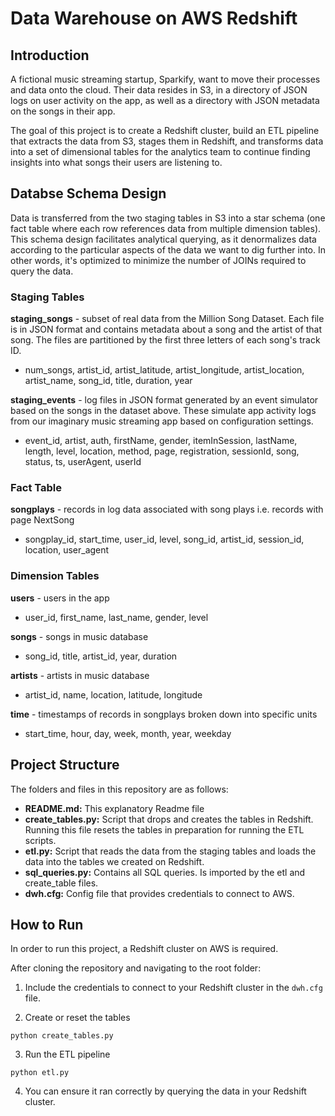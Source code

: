 # Data Warehouse on AWS Redshift

## Introduction

A fictional music streaming startup, Sparkify, want to move their processes and data onto the cloud. Their data resides in S3, in a directory of JSON logs on user activity on the app, as well as a directory with JSON metadata on the songs in their app.

The goal of this project is to create a Redshift cluster, build an ETL pipeline that extracts the data from S3, stages them in Redshift, and transforms data into a set of dimensional tables for the analytics team to continue finding insights into what songs their users are listening to.

## Databse Schema Design

Data is transferred from the two staging tables in S3 into a star schema (one fact table where each row references data from multiple dimension tables). This schema design facilitates analytical querying, as it denormalizes data according to the particular aspects of the data we want to dig further into. In other words, it's optimized to minimize the number of JOINs required to query the data. 

### Staging Tables

**staging_songs** - subset of real data from the Million Song Dataset. Each file is in JSON format and contains metadata about a song and the artist of that song. The files are partitioned by the first three letters of each song's track ID. 
- num_songs, artist_id, artist_latitude, artist_longitude, artist_location, artist_name, song_id, title, duration, year

**staging_events** - log files in JSON format generated by an event simulator based on the songs in the dataset above. These simulate app activity logs from our imaginary music streaming app based on configuration settings.
- event_id, artist, auth, firstName, gender, itemInSession, lastName, length, level, location, method, page, registration, sessionId, song, status, ts, userAgent, userId

### Fact Table

**songplays** - records in log data associated with song plays i.e. records with page NextSong
- songplay_id, start_time, user_id, level, song_id, artist_id, session_id, location, user_agent

### Dimension Tables

**users** - users in the app
- user_id, first_name, last_name, gender, level

**songs** - songs in music database
- song_id, title, artist_id, year, duration

**artists** - artists in music database
- artist_id, name, location, latitude, longitude

**time** - timestamps of records in songplays broken down into specific units
- start_time, hour, day, week, month, year, weekday

## Project Structure

The folders and files in this repository are as follows:

- **README.md:** This explanatory Readme file
- **create_tables.py:** Script that drops and creates the tables in Redshift. Running this file resets the tables in preparation for running the ETL scripts.
- **etl.py:** Script that reads the data from the staging tables and loads the data into the tables we created on Redshift.
- **sql_queries.py:** Contains all SQL queries. Is imported by the etl and create_table files.
- **dwh.cfg:** Config file that provides credentials to connect to AWS. 

## How to Run

In order to run this project, a Redshift cluster on AWS is required. 

After cloning the repository and navigating to the root folder:

1. Include the credentials to connect to your Redshift cluster in the `dwh.cfg` file.

2. Create or reset the tables
```
python create_tables.py
```
3. Run the ETL pipeline
```
python etl.py
```
4. You can ensure it ran correctly by querying the data in your Redshift cluster. 